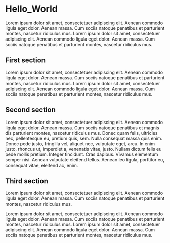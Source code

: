 # Hello_World

Lorem ipsum dolor sit amet, consectetuer adipiscing elit. Aenean commodo ligula eget dolor. Aenean massa. Cum sociis natoque penatibus et parturient montes, nascetur ridiculus mus. Lorem ipsum dolor sit amet, consectetuer adipiscing elit. Aenean commodo ligula eget dolor. Aenean massa. Cum sociis natoque penatibus et parturient montes, nascetur ridiculus mus.

## First section

Lorem ipsum dolor sit amet, consectetuer adipiscing elit. Aenean commodo ligula eget dolor. Aenean massa. Cum sociis natoque penatibus et parturient montes, nascetur ridiculus mus. Lorem ipsum dolor sit amet, consectetuer adipiscing elit. Aenean commodo ligula eget dolor. Aenean massa. Cum sociis natoque penatibus et parturient montes, nascetur ridiculus mus.

## Second section

Lorem ipsum dolor sit amet, consectetuer adipiscing elit. Aenean commodo ligula eget dolor. Aenean massa. Cum sociis natoque penatibus et magnis dis parturient montes, nascetur ridiculus mus. Donec quam felis, ultricies nec, pellentesque eu, pretium quis, sem. Nulla consequat massa quis enim. Donec pede justo, fringilla vel, aliquet nec, vulputate eget, arcu. In enim justo, rhoncus ut, imperdiet a, venenatis vitae, justo. Nullam dictum felis eu pede mollis pretium. Integer tincidunt. Cras dapibus. Vivamus elementum semper nisi. Aenean vulputate eleifend tellus. Aenean leo ligula, porttitor eu, consequat vitae, eleifend ac, enim.

## Third section

Lorem ipsum dolor sit amet, consectetuer adipiscing elit. Aenean commodo ligula eget dolor. Aenean massa. Cum sociis natoque penatibus et parturient montes, nascetur ridiculus mus.

Lorem ipsum dolor sit amet, consectetuer adipiscing elit. Aenean commodo ligula eget dolor. Aenean massa. Cum sociis natoque penatibus et parturient montes, nascetur ridiculus mus. Lorem ipsum dolor sit amet, consectetuer adipiscing elit. Aenean commodo ligula eget dolor. Aenean massa. Cum sociis natoque penatibus et parturient montes, nascetur ridiculus mus.
